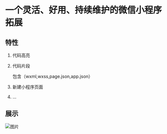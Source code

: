 # 一个灵活、好用、持续维护的微信小程序拓展


## 特性

1. 代码高亮

2. 代码片段

    包含（wxml,wxss,page.json,app.json）

3. 新建小程序页面

4. ...


## 展示
![图片](https://github.com/masterZSH/w-extension/blob/master/resources/images/1.gif)